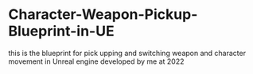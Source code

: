 # Character-Weapon-Pickup-Blueprint-in-UE
this is the blueprint for pick upping and switching weapon and character movement in Unreal engine 
developed by me at 2022
